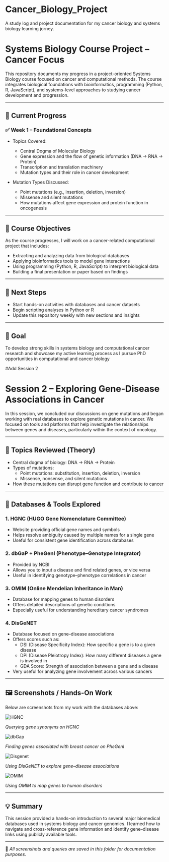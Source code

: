 # Cancer_Biology_Project
A study log and project documentation for my cancer biology and systems biology learning jorney.
# Systems Biology Course Project – Cancer Focus

This repository documents my progress in a project-oriented Systems Biology course focused on cancer and computational methods. The course integrates biological foundations with bioinformatics, programming (Python, R, JavaScript), and systems-level approaches to studying cancer development and progression.

---

## 📍 Current Progress

### ✅ Week 1 – Foundational Concepts

- Topics Covered:
  - Central Dogma of Molecular Biology
  - Gene expression and the flow of genetic information (DNA → RNA → Protein)
  - Transcription and translation machinery
  - Mutation types and their role in cancer development

- Mutation Types Discussed:
  - Point mutations (e.g., insertion, deletion, inversion)
  - Missense and silent mutations
  - How mutations affect gene expression and protein function in oncogenesis

---

## 📌 Course Objectives

As the course progresses, I will work on a cancer-related computational project that includes:

- Extracting and analyzing data from biological databases
- Applying bioinformatics tools to model gene interactions
- Using programming (Python, R, JavaScript) to interpret biological data
- Building a final presentation or paper based on findings

---

## 🔄 Next Steps

- Start hands-on activities with databases and cancer datasets
- Begin scripting analyses in Python or R
- Update this repository weekly with new sections and insights

---

## 🧠 Goal

To develop strong skills in systems biology and computational cancer research and showcase my active learning process as I pursue PhD opportunities in computational and cancer biology


#Add Session 2

# Session 2 – Exploring Gene-Disease Associations in Cancer

In this session, we concluded our discussions on gene mutations and began working with real databases to explore genetic mutations in cancer. We focused on tools and platforms that help investigate the relationships between genes and diseases, particularly within the context of oncology.

---

## 🧠 Topics Reviewed (Theory)

- Central dogma of biology: DNA → RNA → Protein
- Types of mutations:
  - Point mutations: substitution, insertion, deletion, inversion
  - Missense, nonsense, and silent mutations
- How these mutations can disrupt gene function and contribute to cancer

---

## 🧪 Databases & Tools Explored

### 1. HGNC (HUGO Gene Nomenclature Committee)
- Website providing official gene names and symbols
- Helps resolve ambiguity caused by multiple names for a single gene
- Useful for consistent gene identification across databases

### 2. dbGaP + PheGenI (Phenotype–Genotype Integrator)
- Provided by NCBI
- Allows you to input a disease and find related genes, or vice versa
- Useful in identifying genotype–phenotype correlations in cancer

### 3. OMIM (Online Mendelian Inheritance in Man)
- Database for mapping genes to human disorders
- Offers detailed descriptions of genetic conditions
- Especially useful for understanding hereditary cancer syndromes

### 4. DisGeNET
- Database focused on gene–disease associations
- Offers scores such as:
  - DSI (Disease Specificity Index): How specific a gene is to a given disease
  - DPI (Disease Pleiotropy Index): How many different diseases a gene is involved in
  - GDA Score: Strength of association between a gene and a disease
- Very useful for analyzing gene involvement across various cancers

---

## 🖼️ Screenshots / Hands-On Work

Below are screenshots from my work with the databases above:

![HGNC](https://github.com/user-attachments/assets/8e8a8814-5220-4306-980a-42ef67b8a210)

*Querying gene synonyms on HGNC*

![dbGap](https://github.com/user-attachments/assets/cd69cb25-b311-4539-a230-290a25d10c3a)

*Finding genes associated with breast cancer on PheGenI*

![Disgenet](https://github.com/user-attachments/assets/726c812c-d55d-4429-95ba-3a3cb95d2297)

*Using DisGeNET to explore gene–disease associations*

![OMIM](https://github.com/user-attachments/assets/c58afa13-3570-4356-ba9d-e201383cd364)

*Using OMIM to map genes to human disorders*

---

## 💡 Summary

This session provided a hands-on introduction to several major biomedical databases used in systems biology and cancer genomics. I learned how to navigate and cross-reference gene information and identify gene–disease links using publicly available tools.

---

📁 *All screenshots and queries are saved in this folder for documentation purposes.*

